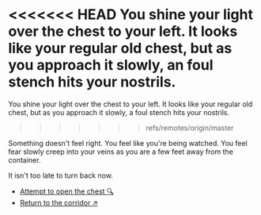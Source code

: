 <<<<<<< HEAD
You shine your light over the chest to your left. It looks like your regular old chest, but as you approach it slowly, an foul stench hits your nostrils.
=======
You shine your light over the chest to your left. It looks like your regular old chest, but as you approach it slowly, a foul stench hits your nostrils.
>>>>>>> refs/remotes/origin/master

Something doesn't feel right. You feel like you're being watched. You feel fear slowly creep into your veins as you are a few feet away from the container.

It isn't too late to turn back now.

- [Attempt to open the chest 🔍](6-D1.md)
- [Return to the corridor ↗](6-C.md)